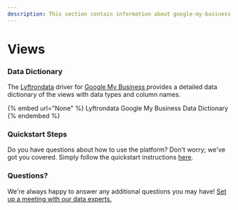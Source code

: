 ```yaml
---
description: This section contain information about google-my-business connector views information
---
```


# Views

### Data Dictionary

The [Lyftrondata](https://www.lyftrondata.com/) driver for [Google My Business](None/)[ ](https://www.lyftrondata.com/integration/google-my-business/)provides a detailed data dictionary of the views with data types and column names.

{% embed url="None" %}
Lyftrondata Google My Business Data Dictionary
{% endembed %}

### Quickstart Steps

Do you have questions about how to use the platform? Don't worry; we've got you covered. Simply follow the quickstart instructions [here](../README.md).

### Questions? <a href="#questions" id="questions"></a>

We're always happy to answer any additional questions you may have! [Set up a meeting with our data experts.](https://www.lyftrondata.com/book-a-meeting/)


